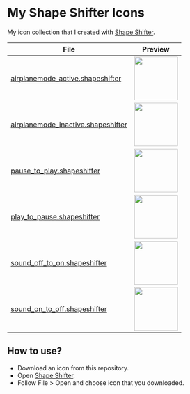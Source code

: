# My Shape Shifter Icons
My icon collection that I created with [Shape Shifter](https://shapeshifter.design/).

|File|Preview|
|--|--|
|[airplanemode_active.shapeshifter](https://github.com/ozgurg/my-shapeshifter-icons/blob/master/icons/airplanemode_active.shapeshifter)|<img src="https://raw.githubusercontent.com/ozgurg/my-shapeshifter-icons/master/previews/airplanemode_active.gif" width="100" height="100" />|
|[airplanemode_inactive.shapeshifter](https://github.com/ozgurg/my-shapeshifter-icons/blob/master/icons/airplanemode_inactive.shapeshifter)|<img src="https://raw.githubusercontent.com/ozgurg/my-shapeshifter-icons/master/previews/airplanemode_inactive.gif" width="100" height="100" />|
|[pause_to_play.shapeshifter](https://github.com/ozgurg/my-shapeshifter-icons/blob/master/icons/pause_to_play.shapeshifter)|<img src="https://raw.githubusercontent.com/ozgurg/my-shapeshifter-icons/master/previews/pause_to_play.gif" width="100" height="100" />|
|[play_to_pause.shapeshifter](https://github.com/ozgurg/my-shapeshifter-icons/blob/master/icons/play_to_pause.shapeshifter)|<img src="https://raw.githubusercontent.com/ozgurg/my-shapeshifter-icons/master/previews/play_to_pause.gif" width="100" height="100" />|
|[sound_off_to_on.shapeshifter](https://github.com/ozgurg/my-shapeshifter-icons/blob/master/icons/sound_off_to_on.shapeshifter)|<img src="https://raw.githubusercontent.com/ozgurg/my-shapeshifter-icons/master/previews/sound_off_to_on.gif" width="100" height="100" />|
|[sound_on_to_off.shapeshifter](https://github.com/ozgurg/my-shapeshifter-icons/blob/master/icons/sound_on_to_off.shapeshifter)|<img src="https://raw.githubusercontent.com/ozgurg/my-shapeshifter-icons/master/previews/sound_on_to_off.gif" width="100" height="100" />|

## How to use?
- Download an icon from this repository.
- Open [Shape Shifter](https://shapeshifter.design/).
- Follow File > Open and choose icon that you downloaded.
